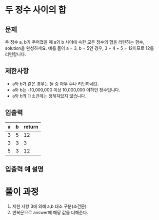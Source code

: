 # 두 정수 사이의 합

## 문제

두 정수 a, b가 주어졌을 때 a와 b 사이에 속한 모든 정수의 합을 리턴하는 함수, solution을 완성하세요.
예를 들어 a = 3, b = 5인 경우, 3 + 4 + 5 = 12이므로 12를 리턴합니다.

## 제한사항

- a와 b가 같은 경우는 둘 중 아무 수나 리턴하세요.
- a와 b는 -10,000,000 이상 10,000,000 이하인 정수입니다.
- a와 b의 대소관계는 정해져있지 않습니다.

## 입출력

|a|b|return|
|---|---|---|
|3|5|12|
|3|3|3|
|5|3|12|

## 입출력 예 설명

# 풀이 과정

1. 제한 사항 3에 의해 a,b 대소 구분(조건문)
2. 반복문으로 answer에 해당 값을 더해준다.